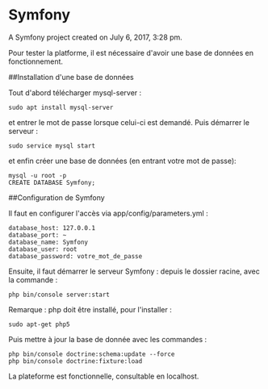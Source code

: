 Symfony
=======

A Symfony project created on July 6, 2017, 3:28 pm.

Pour tester la platforme, il est nécessaire d'avoir une base de données en fonctionnement.

##Installation d'une base de données

Tout d'abord télécharger mysql-server :
    
    sudo apt install mysql-server

et entrer le mot de passe lorsque celui-ci est demandé. Puis démarrer le serveur :

    sudo service mysql start
    
et enfin créer une base de données (en entrant votre mot de passe):

    mysql -u root -p
    CREATE DATABASE Symfony;

##Configuration de Symfony

Il faut en configurer l'accès via app/config/parameters.yml :

    database_host: 127.0.0.1
    database_port: ~
    database_name: Symfony
    database_user: root
    database_password: votre_mot_de_passe
    
Ensuite, il faut démarrer le serveur Symfony : depuis le dossier racine, avec la commande :
    
    php bin/console server:start
    
Remarque : php doit être installé, pour l'installer :

    sudo apt-get php5
    
Puis mettre à jour la base de donnée avec les commandes :
  
    php bin/console doctrine:schema:update --force
    php bin/console doctrine:fixture:load
    
La plateforme est fonctionnelle, consultable en localhost.
